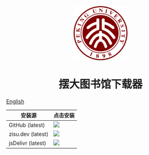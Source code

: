 <div align="center">
  <img src="./assets/PKULogo.svg" width="144" height="144">
  <h1>摆大图书馆下载器</h1>
</div>

[English](./README.md)

| 安装源            | 点击安装                                                                                                                                                                    |
| ----------------- | --------------------------------------------------------------------------------------------------------------------------------------------------------------------------- |
| GitHub (latest)   | [![](https://img.shields.io/badge/PKULib-downloader-brightgreen?style=for-the-badge)](https://github.com/thezzisu/pkulib-downloader/raw/development/src/index.user.js)      |
| zisu.dev (latest) | [![](https://img.shields.io/badge/PKULib-downloader-brightgreen?style=for-the-badge)](https://res.zisu.dev/gh/raw/thezzisu/pkulib-downloader/development/src/index.user.js) |
| jsDelivr (latest) | [![](https://img.shields.io/badge/PKULib-downloader-brightgreen?style=for-the-badge)](https://cdn.jsdelivr.net/gh/thezzisu/pkulib-downloader@development/src/index.user.js) |
